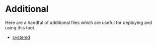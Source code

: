 # Additional

Here are a handful of additional files which are useful for deploying and using this tool.

* [systemd](systemd)
